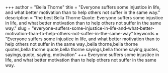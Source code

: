 +++
author = "Bella Thorne"
title = "Everyone suffers some injustice in life, and what better motivation than to help others not suffer in the same way."
description = "the best Bella Thorne Quote: Everyone suffers some injustice in life, and what better motivation than to help others not suffer in the same way."
slug = "everyone-suffers-some-injustice-in-life-and-what-better-motivation-than-to-help-others-not-suffer-in-the-same-way"
keywords = "Everyone suffers some injustice in life, and what better motivation than to help others not suffer in the same way.,bella thorne,bella thorne quotes,bella thorne quote,bella thorne sayings,bella thorne saying,quotes, sayings,quote, saying, motivation"
+++
Everyone suffers some injustice in life, and what better motivation than to help others not suffer in the same way.
